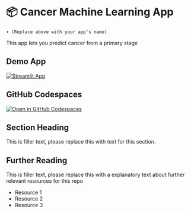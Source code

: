 # 📦 Cancer Machine Learning App
```
⬆️ (Replace above with your app's name)
```

This app lets you predict cancer from a primary stage 

## Demo App

[![Streamlit App](https://static.streamlit.io/badges/streamlit_badge_black_white.svg)](https://NY-NyumbaniTechAI.streamlit.app/)

## GitHub Codespaces

[![Open in GitHub Codespaces](https://github.com/codespaces/badge.svg)](https://codespaces.new/streamlit/app-starter-kit?quickstart=1)

## Section Heading

This is filler text, please replace this with text for this section.

## Further Reading

This is filler text, please replace this with a explanatory text about further relevant resources for this repo
- Resource 1
- Resource 2
- Resource 3
